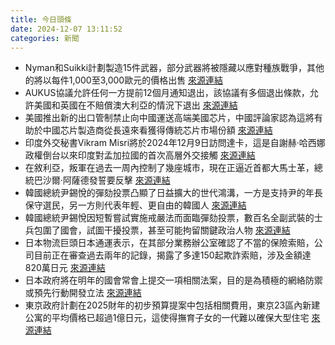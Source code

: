 ```yaml
---
title: 今日頭條
date: 2024-12-07 13:11:52
categories: 新聞            
---
```

- Nyman和Suikki計劃製造15件武器，部分武器將被隱藏以應對種族戰爭，其他的將以每件1,000至3,000歐元的價格出售 [來源連結](https://www.theguardian.com/lifeandstyle/2024/dec/07/gun-control-is-dead-and-we-killed-it-firearms-that-can-be-printed-at-home)
- AUKUS協議允許任何一方提前12個月通知退出，該協議有多個退出條款，允許美國和英國在不賠償澳大利亞的情況下退出 [來源連結](https://asiatimes.com/2024/12/australias-nuclear-sub-plan-sinking-on-multiple-fronts/)
- 美國推出新的出口管制禁止向中國運送高端美國芯片，中國評論家認為這將有助於中國芯片製造商從長遠來看獲得傳統芯片市場份額 [來源連結](https://asiatimes.com/2024/12/china-business-groups-campaign-against-using-us-chips/)
- 印度外交秘書Vikram Misri將於2024年12月9日訪問達卡，這是自謝赫·哈西娜政權倒台以來印度對孟加拉國的首次高層外交接觸 [來源連結](https://www.thehindu.com/news/morning-digest-december-7-2024/article68957668.ece)
- 在敘利亞，叛軍在過去一周內控制了幾座城市，現在正逼近首都大馬士革，總統巴沙爾·阿薩德發誓要反擊 [來源連結](https://www.japantimes.co.jp/news/2024/12/07/world/georgia-protesters-arrested/)
- 韓國總統尹錫悅的彈劾投票凸顯了日益擴大的世代鴻溝，一方是支持尹的年長保守選民，另一方則代表年輕、更自由的韓國人 [來源連結](https://asiatimes.com/2024/12/south-korea-generational-divide/)
- 韓國總統尹錫悅因短暫嘗試實施戒嚴法而面臨彈劾投票，數百名全副武裝的士兵包圍了國會，試圖干擾投票，甚至可能拘留關鍵政治人物 [來源連結](https://www.thehindu.com/news/international/south-korean-president-yoon-apologises-martial-law-faces-impeachment/article68957681.ece)
- 日本物流巨頭日本通運表示，在其部分業務辦公室確認了不當的保險索賠，公司目前正在審查過去兩年的記錄，揭露了多達150起欺詐索賠，涉及金額達820萬日元 [來源連結](https://www.japantimes.co.jp/business/2024/12/07/companies/nippon-express-insurance-fraud/)
- 日本政府將在明年的國會常會上提交一項相關法案，目的是為積極的網絡防禦或預先行動開發立法 [來源連結](https://www.japantimes.co.jp/news/2024/12/07/japan/japan-cyberdefense-boost-surveillance/)
- 東京政府計劃在2025財年的初步預算提案中包括相關費用，東京23區內新建公寓的平均價格已超過1億日元，這使得撫育子女的一代難以確保大型住宅 [來源連結](https://www.japantimes.co.jp/news/2024/12/07/japan/society/tokyo-fund-housing-support/)



